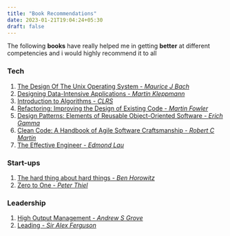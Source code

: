 ```yaml
---
title: "Book Recommendations"
date: 2023-01-21T19:04:24+05:30
draft: false
---
```


The following **books** have really helped me in getting **better** at different competencies and i would highly recommend it to all


### Tech
1. [The Design Of The Unix Operating System - *Maurice J Bach*](https://amzn.to/3qKuqdg)
2. [Designing Data-Intensive Applications -  *Martin Kleppmann*](https://amzn.to/3hhAMKi)
3. [Introduction to Algorithms - *CLRS*](https://amzn.to/2YA74rD)
4. [Refactoring: Improving the Design of Existing Code - *Martin Fowler*](https://amzn.to/3hr21lB)
5. [Design Patterns: Elements of Reusable Object-Oriented Software  - *Erich Gamma*](https://amzn.to/3hpm3x3)
6. [Clean Code: A Handbook of Agile Software Craftsmanship - *Robert C Martin*](https://amzn.to/2UCIapN)
7. [The Effective Engineer - *Edmond Lau*](https://amzn.to/3fmcnS5)

### Start-ups
1. [The hard thing about hard things - *Ben Horowitz*](https://amzn.to/37qJlOi)
2. [Zero to One - *Peter Thiel*](https://amzn.to/3dZY3P0)

<!-- Self Help
1. [Atomic Habits]
2. Tools of Titans
3. Rich Dad Poor Dad
4. Pyschology of Money
5. Infleunce
6.-->

### Leadership
1. [High Output Management - *Andrew S Grove*](https://amzn.to/2YtUslH)
2. [Leading - *Sir Alex Ferguson*](https://amzn.to/3fl9jpb)
